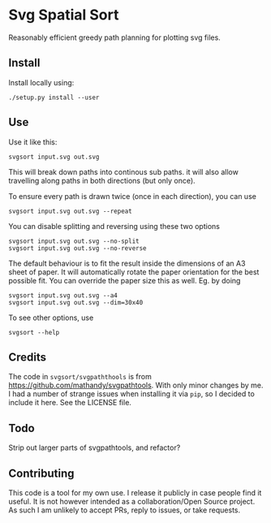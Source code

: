 # Svg Spatial Sort


Reasonably efficient greedy path planning for plotting svg files.


## Install

Install locally using:

    ./setup.py install --user

## Use

Use it like this:

    svgsort input.svg out.svg

This will break down paths into continous sub paths. it will also allow
travelling along paths in both directions (but only once).

To ensure every path is drawn twice (once in each direction), you can use

    svgsort input.svg out.svg --repeat

You can disable splitting and reversing using these two options

    svgsort input.svg out.svg --no-split
    svgsort input.svg out.svg --no-reverse

The default behaviour is to fit the result inside the dimensions of an A3 sheet
of paper. It will automatically rotate the paper orientation for the best possible fit.
You can override the paper size this as well. Eg. by doing

    svgsort input.svg out.svg --a4
    svgsort input.svg out.svg --dim=30x40


To see other options, use

    svgsort --help

## Credits

The code in `svgsort/svgpaththools` is from
https://github.com/mathandy/svgpathtools. With only minor changes by me. I had
a number of strange issues when installing it via `pip`, so I decided to
include it here. See the LICENSE file.


## Todo

Strip out larger parts of svgpathtools, and refactor?


## Contributing

This code is a tool for my own use. I release it publicly in case people find
it useful. It is not however intended as a collaboration/Open Source project.
As such I am unlikely to accept PRs, reply to issues, or take requests.

